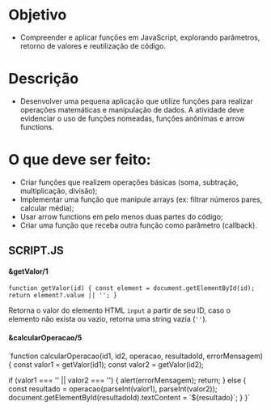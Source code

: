 # Objetivo
* Compreender e aplicar funções em JavaScript, explorando parâmetros, retorno de valores e reutilização de código.

# Descrição
* Desenvolver uma pequena aplicação que utilize funções para realizar operações matemáticas e manipulação de dados. A atividade deve evidenciar o uso de funções nomeadas, funções anônimas e arrow functions.

# O que deve ser feito:
* Criar funções que realizem operações básicas (soma, subtração, multiplicação, divisão);
* Implementar uma função que manipule arrays (ex: filtrar números pares, calcular média);
* Usar arrow functions em pelo menos duas partes do código;
* Criar uma função que receba outra função como parâmetro (callback).

## SCRIPT.JS
#### &getValor/1

`function getValor(id) {
  const element = document.getElementById(id);
  return element?.value || '';
}`

Retorna o valor do elemento HTML `input` a partir de seu ID, caso o elemento não exista ou vazio, retorna uma string vazia (`''`). 


#### &calcularOperacao/5

`function calcularOperacao(id1, id2, operacao, resultadoId, errorMensagem) {
  const valor1 = getValor(id1);
  const valor2 = getValor(id2);

  if (valor1 === '' || valor2 === '') {
    alert(errorMensagem);
    return;
  } else {
    const resultado = operacao(parseInt(valor1), parseInt(valor2));
    document.getElementById(resultadoId).textContent = \`${resultado}\`;
  }
}`
